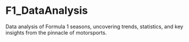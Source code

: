 # F1_DataAnalysis
Data analysis of Formula 1 seasons, uncovering trends, statistics, and key insights from the pinnacle of motorsports.
